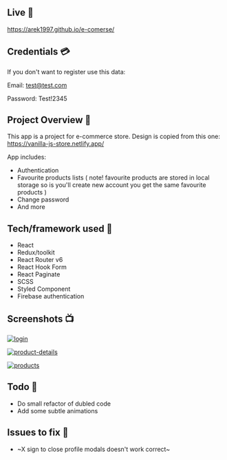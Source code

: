 ## Live 📍

https://arek1997.github.io/e-comerse/

## Credentials 💳

If you don't want to register use this data:

Email: test@test.com

Password: Test!2345

## Project Overview 🎉

This app is a project for e-commerce store. Design is copied from this one: https://vanilla-js-store.netlify.app/

App includes:

- Authentication
- Favourite products lists ( note! favourite products are stored in local storage so is you'll create new account you get the same favourite products )
- Change password
- And more

## Tech/framework used 🔧

- React
- Redux/toolkit
- React Router v6
- React Hook Form
- React Paginate
- SCSS
- Styled Component
- Firebase authentication

## Screenshots 📺

<p>
  <a href="https://ibb.co/qFD4V9S"><img src="https://i.ibb.co/Kz5QS7P/login.png" alt="login" border="0"></a>
</p>

<p>
  <a href="https://ibb.co/4TgbzMS"><img src="https://i.ibb.co/Z81Q5Kg/product-details.png" alt="product-details" border="0"></a>
</p>

<p>
  <a href="https://ibb.co/6ymMZX2"><img src="https://i.ibb.co/dfrTcmS/products.png" alt="products" border="0"></a>
</p>

## Todo 📝

- Do small refactor of dubled code
- Add some subtle animations

## Issues to fix 🛑

- ~X sign to close profile modals doesn't work correct~
